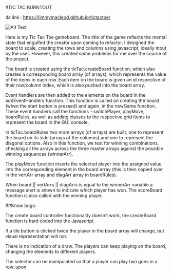 #TIC TAC BURNTOUT

da link : https://jimmymacleod.github.io/tictactoe/

![Alt Text](https://media.giphy.com/media/406BrsGSpOKze/giphy.gif)

Here is my Tic Tac Toe gameboard. The title of the game reflects the mental state that engulfed the creator upon coming to refactor. I designed the board to scale, creating the rows and columns using javascript, ideally input by the user. However, this created some problems for me over the course of the project.

The board is created using the ticTac.createBoard function, which also creates a corresponding board array (of arrays), which represents the value of the items in each row. Each item on the board is given an id respective of their row/column index, which is also pushed into the board array.

Event handlers are then added to the elements on the board in the addEventHandlers function. This function is called on creating the board (when the start button is pressed) and again, in the newGame function. These event handlers call the functions - switchPlayer, playMove, boardRules, as well as adding classes to the respective grid items to represent the board in the GUI console.

In ticTac.boardRules two more arrays (of arrays) are built; one to represent the board on its side (arrays of the columns) and one to represent the diagonal options. Also in this function, we test for winning combinations, checking all the arrays across the three master arrays against the possible winning sequences (winnerArr).

The playMove function inserts the selected player into the assigned value into the corresponding element in the board array (this is then copied over in the vertArr array and diagArr array in boardRules).

When board || vertArrs || diagArrs is equal to the winnerArr variable a message alert is shown to indicate which player has won. The scoreBoard function is also called with the winning player.

##Know bugs:

The create board controller functionality doesn’t work, the createBoard function is hard coded into the Javascript.

If a tile button is clicked twice the player in the board array will change, but visual representation will not.

There is no indication of a draw. The players can keep playing on the board, changing the elements to different players.

The selector can be manipulated so that a player can play two goes in a row.
upon
